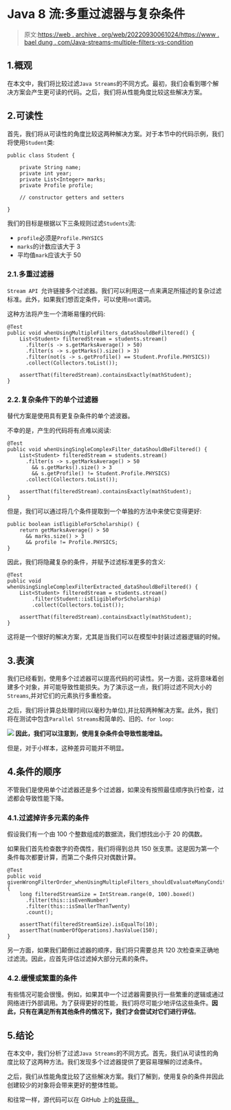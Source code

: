 # Java 8 流:多重过滤器与复杂条件

> 原文:[https://web . archive . org/web/20220930061024/https://www . bael dung . com/Java-streams-multiple-filters-vs-condition](https://web.archive.org/web/20220930061024/https://www.baeldung.com/java-streams-multiple-filters-vs-condition)

## 1.概观

在本文中，我们将比较过滤`Java Streams`的不同方式。最初，我们会看到哪个解决方案会产生更可读的代码。之后，我们将从性能角度比较这些解决方案。

## 2.可读性

首先，我们将从可读性的角度比较这两种解决方案。对于本节中的代码示例，我们将使用`Student`类:

```
public class Student {

    private String name;
    private int year;
    private List<Integer> marks;
    private Profile profile;

    // constructor getters and setters

}
```

我们的目标是根据以下三条规则过滤`Students`流:

*   `profile`必须是`Profile.PHYSICS`
*   `marks`的计数应该大于 3
*   平均值`mark`应该大于 50

### 2.1.多重过滤器

`Stream API `允许链接多个过滤器。我们可以利用这一点来满足所描述的复杂过滤标准。此外，如果我们想否定条件，可以使用`not`谓词。

这种方法将产生一个清晰易懂的代码:

```
@Test
public void whenUsingMultipleFilters_dataShouldBeFiltered() {
    List<Student> filteredStream = students.stream()
      .filter(s -> s.getMarksAverage() > 50)
      .filter(s -> s.getMarks().size() > 3)
      .filter(not(s -> s.getProfile() == Student.Profile.PHYSICS))
      .collect(Collectors.toList());

    assertThat(filteredStream).containsExactly(mathStudent);
}
```

### 2.2.复杂条件下的单个过滤器

替代方案是使用具有更复杂条件的单个滤波器。

不幸的是，产生的代码将有点难以阅读:

```
@Test
public void whenUsingSingleComplexFilter_dataShouldBeFiltered() {
    List<Student> filteredStream = students.stream()
      .filter(s -> s.getMarksAverage() > 50 
        && s.getMarks().size() > 3 
        && s.getProfile() != Student.Profile.PHYSICS)
      .collect(Collectors.toList());

    assertThat(filteredStream).containsExactly(mathStudent);
}
```

但是，我们可以通过将几个条件提取到一个单独的方法中来使它变得更好:

```
public boolean isEligibleForScholarship() {
    return getMarksAverage() > 50
      && marks.size() > 3
      && profile != Profile.PHYSICS;
}
```

因此，我们将隐藏复杂的条件，并赋予过滤标准更多的含义:

```
@Test
public void whenUsingSingleComplexFilterExtracted_dataShouldBeFiltered() {
    List<Student> filteredStream = students.stream()
        .filter(Student::isEligibleForScholarship)
        .collect(Collectors.toList());

    assertThat(filteredStream).containsExactly(mathStudent);
}
```

这将是一个很好的解决方案，尤其是当我们可以在模型中封装过滤器逻辑的时候。

## 3.表演

我们已经看到，使用多个过滤器可以提高代码的可读性。另一方面，这将意味着创建多个对象，并可能导致性能损失。为了演示这一点，我们将过滤不同大小的`Streams`,并对它们的元素执行多重检查。

之后，我们将计算总处理时间(以毫秒为单位),并比较两种解决方案。此外，我们将在测试中包含`Parallel Streams`和简单的、旧的、`for loop:`

**[![](../Images/fd30a13926857b98c1276d8ef7b7871e.png)](/web/20220818195354/https://www.baeldung.com/wp-content/uploads/2022/08/stream-filer-size-comparisson.jpg) 因此，我们可以注意到，使用复杂条件会导致性能增益。**

但是，对于小样本，这种差异可能并不明显。

## 4.条件的顺序

不管我们是使用单个过滤器还是多个过滤器，如果没有按照最佳顺序执行检查，过滤都会导致性能下降。

### 4.1.过滤掉许多元素的条件

假设我们有一个由 100 个整数组成的数据流，我们想找出小于 20 的偶数。

如果我们首先检查数字的奇偶性，我们将得到总共 150 张支票。这是因为第一个条件每次都要计算，而第二个条件只对偶数计算。

```
@Test
public void givenWrongFilterOrder_whenUsingMultipleFilters_shouldEvaluateManyConditions() {
    long filteredStreamSize = IntStream.range(0, 100).boxed()
      .filter(this::isEvenNumber)
      .filter(this::isSmallerThanTwenty)
      .count();

    assertThat(filteredStreamSize).isEqualTo(10);
    assertThat(numberOfOperations).hasValue(150);
}
```

另一方面，如果我们颠倒过滤器的顺序，我们将只需要总共 120 次检查来正确地过滤流。因此，应首先评估过滤掉大部分元素的条件。

### 4.2.缓慢或繁重的条件

有些情况可能会很慢。例如，如果其中一个过滤器需要执行一些繁重的逻辑或通过网络进行外部调用。为了获得更好的性能，我们将尽可能少地评估这些条件。**因此，只有在满足所有其他条件的情况下，我们才会尝试对它们进行评估**。

## 5.结论

在本文中，我们分析了过滤`Java Streams`的不同方式。首先，我们从可读性的角度比较了这两种方法。我们发现多个过滤器提供了更容易理解的过滤条件。

之后，我们从性能角度比较了这些解决方案。我们了解到，使用复杂的条件并因此创建较少的对象将会带来更好的整体性能。

和往常一样，源代码可以在 GitHub 上的[处获得。](https://web.archive.org/web/20220818195354/https://github.com/eugenp/tutorials/tree/master/core-java-modules/core-java-streams-4)